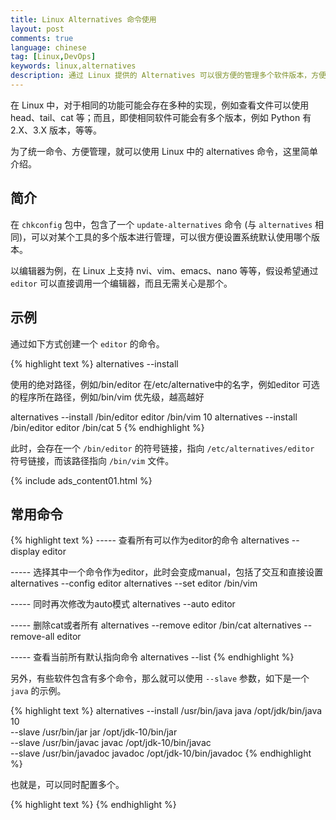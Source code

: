 ```yaml
---
title: Linux Alternatives 命令使用
layout: post
comments: true
language: chinese
tag: [Linux,DevOps]
keywords: linux,alternatives
description: 通过 Linux 提供的 Alternatives 可以很方便的管理多个软件版本，方便在多版本之间相互切换，例如 Python 可以是 2.X 和 3.X 等，这里详细介绍如何进行配置。
---
```


在 Linux 中，对于相同的功能可能会存在多种的实现，例如查看文件可以使用 head、tail、cat 等；而且，即使相同软件可能会有多个版本，例如 Python 有 2.X、3.X 版本，等等。

为了统一命令、方便管理，就可以使用 Linux 中的 alternatives 命令，这里简单介绍。

<!-- more -->

## 简介

在 `chkconfig` 包中，包含了一个 `update-alternatives` 命令 (与 `alternatives` 相同)，可以对某个工具的多个版本进行管理，可以很方便设置系统默认使用哪个版本。

以编辑器为例，在 Linux 上支持 nvi、vim、emacs、nano 等等，假设希望通过 `editor` 可以直接调用一个编辑器，而且无需关心是那个。

## 示例

通过如下方式创建一个 `editor` 的命令。

{% highlight text %}
alternatives --install <link> <name> <path> <priority>
  <link> 使用的绝对路径，例如/bin/editor
  <name> 在/etc/alternative中的名字，例如editor
  <path> 可选的程序所在路径，例如/bin/vim
  <priority> 优先级，越高越好

alternatives --install /bin/editor editor /bin/vim 10
alternatives --install /bin/editor editor /bin/cat 5
{% endhighlight %}

此时，会存在一个 `/bin/editor` 的符号链接，指向 `/etc/alternatives/editor` 符号链接，而该路径指向 `/bin/vim` 文件。

{% include ads_content01.html %}

## 常用命令

{% highlight text %}
----- 查看所有可以作为editor的命令
alternatives --display editor

----- 选择其中一个命令作为editor，此时会变成manual，包括了交互和直接设置
alternatives --config editor
alternatives --set editor /bin/vim

----- 同时再次修改为auto模式
alternatives --auto editor

----- 删除cat或者所有
alternatives --remove editor /bin/cat
alternatives --remove-all editor

----- 查看当前所有默认指向命令
alternatives --list
{% endhighlight %}

另外，有些软件包含有多个命令，那么就可以使用 `--slave` 参数，如下是一个 `java` 的示例。

{% highlight text %}
alternatives --install /usr/bin/java java /opt/jdk/bin/java 10 \
    --slave /usr/bin/jar     jar     /opt/jdk-10/bin/jar       \
    --slave /usr/bin/javac   javac   /opt/jdk-10/bin/javac     \
    --slave /usr/bin/javadoc javadoc /opt/jdk-10/bin/javadoc
{% endhighlight %}

也就是，可以同时配置多个。


{% highlight text %}
{% endhighlight %}
